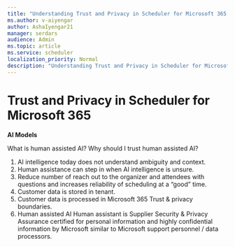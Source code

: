 ```yaml
---
title: "Understanding Trust and Privacy in Scheduler for Microsoft 365."
ms.author: v-aiyengar
author: AshaIyengar21
manager: serdars
audience: Admin
ms.topic: article
ms.service: scheduler
localization_priority: Normal
description: "Understanding Trust and Privacy in Scheduler for Microsoft 365 are used with AI models and human assisted AI."
---
```

# Trust and Privacy in Scheduler for Microsoft 365

**AI Models**

What is human assisted AI? Why should I trust human assisted AI? 
1. AI intelligence today does not understand ambiguity and context. 
1. Human assistance can step in when AI intelligence is unsure. 
1. Reduce number of reach out to the organizer and attendees with questions and increases reliability of scheduling at a “good” time. 
1. Customer data is stored in tenant.
1. Customer data is processed in Microsoft 365 Trust & privacy boundaries.
1. Human assisted AI Human assistant is Supplier Security & Privacy Assurance certified for personal information and highly confidential information by Microsoft similar to Microsoft support personnel / data processors. 
